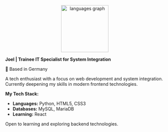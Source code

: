 <div align="center">

  <img src="https://github-readme-stats.vercel.app/api/top-langs?username=Gamerstrik&locale=en&hide_title=false&layout=compact&card_width=320&langs_count=5&theme=dracula&hide_border=false" height="150" alt="languages graph"  />
</div>

**Joel | Trainee IT Specialist for System Integration**

📍 Based in Germany

A tech enthusiast with a focus on web development and system integration. Currently deepening my skills in modern frontend technologies.

**My Tech Stack:**
- **Languages:** Python, HTML5, CSS3
- **Databases:** MySQL, MariaDB
- **Learning:** React

Open to learning and exploring backend technologies.
